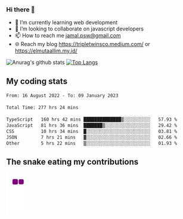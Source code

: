 ### Hi there 👋

<!--
**padepokanpenguin/padepokanpenguin** is a ✨ _special_ ✨ repository because its `README.md` (this file) appears on your GitHub profile.
-->

- 🌱 I’m currently learning  web development
- 👯 I’m looking to collaborate on javascript developers
- 📫 How to reach me jamal.psw@gmail.com
- 🌐 Reach my blog https://tripletwinsco.medium.com/ or https://elmutaallim.my.id/

![Anurag's github stats](https://github-readme-stats.vercel.app/api?username=padepokanpenguin&count_private=true&disable_animations=false&show_icons=true&theme=default)
[![Top Langs](https://github-readme-stats.vercel.app/api/top-langs/?username=padepokanpenguin&theme=default&layout=compact)](https://github.com/padepokanpenguin)

## My coding stats

<!--START_SECTION:waka-->

```text
From: 16 August 2022 - To: 09 January 2023

Total Time: 277 hrs 24 mins

TypeScript   160 hrs 42 mins ██████████████▒░░░░░░░░░░   57.93 %
JavaScript   81 hrs 36 mins  ███████▒░░░░░░░░░░░░░░░░░   29.42 %
CSS          10 hrs 34 mins  █░░░░░░░░░░░░░░░░░░░░░░░░   03.81 %
JSON         7 hrs 21 mins   ▓░░░░░░░░░░░░░░░░░░░░░░░░   02.66 %
Other        5 hrs 22 mins   ▒░░░░░░░░░░░░░░░░░░░░░░░░   01.93 %
```

<!--END_SECTION:waka-->


## The snake eating my contributions
![snake gif](https://github.com/padepokanpenguin/padepokanpenguin/blob/output/github-contribution-grid-snake.gif)
